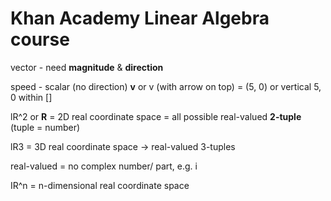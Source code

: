 # Khan Academy Linear Algebra course
vector - need **magnitude** & **direction**

speed - scalar (no direction)
**v** or v (with arrow on top) = (5, 0) or vertical 5, 0 within []

lR^2 or **R** = 2D real coordinate space = all possible real-valued **2-tuple** (tuple = number)

lR3 = 3D real coordinate space -> real-valued 3-tuples

real-valued = no complex number/ part, e.g. i

IR^n = n-dimensional real coordinate space
